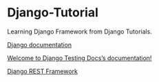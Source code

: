 # Django-Tutorial
Learning Django Framework from Django Tutorials.

[Django documentation](https://docs.djangoproject.com/en/1.11/)

[Welcome to Django Testing Docs’s documentation!](http://django-testing-docs.readthedocs.io/en/latest/index.html)

[Django REST Framework](http://www.django-rest-framework.org/tutorial/quickstart/)
